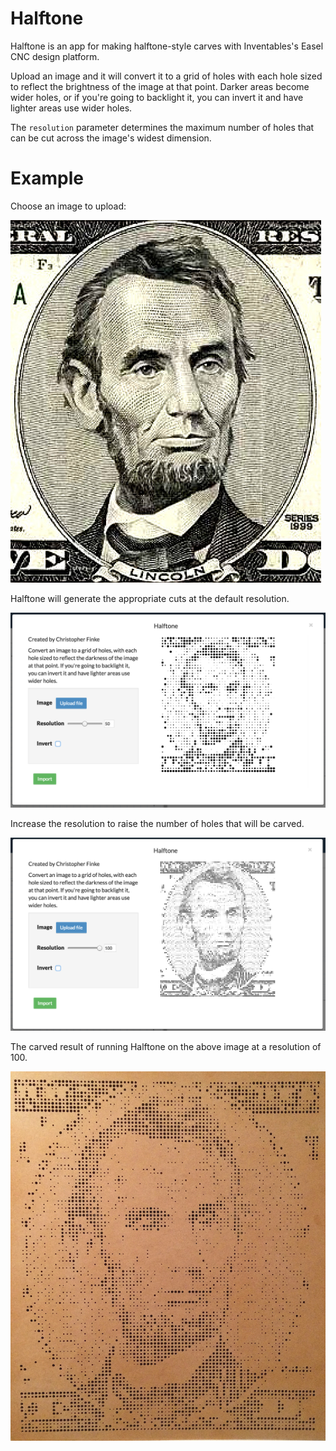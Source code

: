 Halftone
========
Halftone is an app for making halftone-style carves with Inventables's Easel CNC design platform.

Upload an image and it will convert it to a grid of holes with each hole sized to reflect the brightness of the image at that point. Darker areas become wider holes, or if you're going to backlight it, you can invert it and have lighter areas use wider holes.

The `resolution` parameter determines the maximum number of holes that can be cut across the image's widest dimension.

Example
=======

Choose an image to upload:

![](examples/abe-original.jpg)

Halftone will generate the appropriate cuts at the default resolution.

![](examples/abe-50.png)

Increase the resolution to raise the number of holes that will be carved.

![](examples/abe-100.png)

The carved result of running Halftone on the above image at a resolution of 100.

![](examples/abe-100-carved.jpg)
